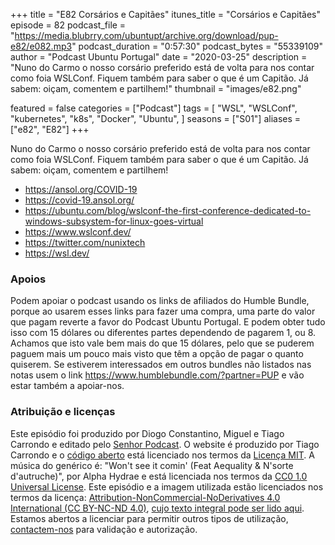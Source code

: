 +++
title = "E82 Corsários e Capitães"
itunes_title = "Corsários e Capitães"
episode = 82
podcast_file = "https://media.blubrry.com/ubuntupt/archive.org/download/pup-e82/e082.mp3"
podcast_duration = "0:57:30"
podcast_bytes = "55339109"
author = "Podcast Ubuntu Portugal"
date = "2020-03-25"
description = "Nuno do Carmo o nosso corsário preferido está de volta para nos contar como foia WSLConf. Fiquem também para saber o que é um Capitão. Já sabem: oiçam, comentem e partilhem!"
thumbnail = "images/e82.png"

featured = false
categories = ["Podcast"]
tags = [
  "WSL",
  "WSLConf",
  "kubernetes",
  "k8s",
  "Docker",
  "Ubuntu",
]
seasons = ["S01"]
aliases = ["e82", "E82"]
+++

Nuno do Carmo o nosso corsário preferido está de volta para nos contar como foia WSLConf. Fiquem também para saber o que é um Capitão. Já sabem: oiçam, comentem e partilhem!

* https://ansol.org/COVID-19
* https://covid-19.ansol.org/
* https://ubuntu.com/blog/wslconf-the-first-conference-dedicated-to-windows-subsystem-for-linux-goes-virtual
* https://www.wslconf.dev/
* https://twitter.com/nunixtech
* https://wsl.dev/


### Apoios
Podem apoiar o podcast usando os links de afiliados do Humble Bundle, porque ao usarem esses links para fazer uma compra, uma parte do valor que pagam reverte a favor do Podcast Ubuntu Portugal.
E podem obter tudo isso com 15 dólares ou diferentes partes dependendo de pagarem 1, ou 8.
Achamos que isto vale bem mais do que 15 dólares, pelo que se puderem paguem mais um pouco mais visto que têm a opção de pagar o quanto quiserem.
Se estiverem interessados em outros bundles não listados nas notas usem o link https://www.humblebundle.com/?partner=PUP e vão estar também a apoiar-nos.

### Atribuição e licenças
Este episódio foi produzido por Diogo Constantino, Miguel e Tiago Carrondo e editado pelo [Senhor Podcast](https://senhorpodcast.pt/).
O website é produzido por Tiago Carrondo e o [código aberto](https://gitlab.com/podcastubuntuportugal/website) está licenciado nos termos da [Licença MIT](https://gitlab.com/podcastubuntuportugal/website/main/LICENSE).
A música do genérico é: "Won't see it comin' (Feat Aequality & N'sorte d'autruche)", por Alpha Hydrae e está licenciada nos termos da [CC0 1.0 Universal License](https://creativecommons.org/publicdomain/zero/1.0/).
Este episódio e a imagem utilizada estão licenciados nos termos da licença: [Attribution-NonCommercial-NoDerivatives 4.0 International (CC BY-NC-ND 4.0)](https://creativecommons.org/licenses/by-nc-nd/4.0/), [cujo texto integral pode ser lido aqui](https://creativecommons.org/licenses/by-nc-nd/4.0/legalcode). Estamos abertos a licenciar para permitir outros tipos de utilização, [contactem-nos](https://podcastubuntuportugal.org/contactos) para validação e autorização.


